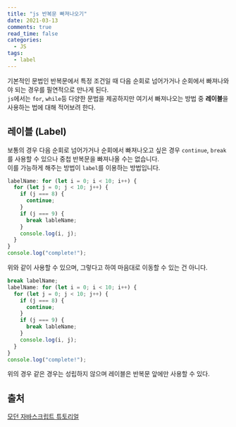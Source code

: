```yaml
---
title: "js 반복문 빠져나오기"
date: 2021-03-13
comments: true
read_time: false
categories:
  - JS
tags:
  - label
---
```


기본적인 문법인 반복문에서 특정 조건일 때 다음 순회로 넘어가거나 순회에서 빠져나와야 되는 경우를 필연적으로 만나게 된다.  
`js`에서는 `for`, `while`등 다양한 문법을 제공하지만 여기서 빠져나오는 방법 중 **레이블**을 사용하는 법에 대해 적어보려 한다.

## 레이블 (Label)

보통의 경우 다음 순회로 넘어가거나 순회에서 빠져나오고 싶은 경우 `continue`, `break`를 사용할 수 있으나 중첩 반복문을 빠져나올 수는 없습니다.  
이를 가능하게 해주는 방법이 `label`를 이용하는 방법입니다.

```js
labelName: for (let i = 0; i < 10; i++) {
  for (let j = 0; j < 10; j++) {
    if (j === 8) {
      continue;
    }
    if (j === 9) {
      break lableName;
    }
    console.log(i, j);
  }
}
console.log("complete!");
```

위와 같이 사용할 수 있으며, 그렇다고 하여 마음대로 이동할 수 있는 건 아니다.

```js
break labelName;
labelName: for (let i = 0; i < 10; i++) {
  for (let j = 0; j < 10; j++) {
    if (j === 8) {
      continue;
    }
    if (j === 9) {
      break lableName;
    }
    console.log(i, j);
  }
}
console.log("complete!");
```

위의 경우 같은 경우는 성립하지 않으며 레이블은 반복문 앞에만 사용할 수 있다.

## 출처

[모던 자바스크립트 튜토리얼](https://ko.javascript.info/while-for)
